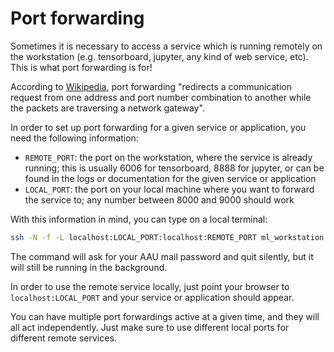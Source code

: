 # Port forwarding
Sometimes it is necessary to access a service which is running remotely on the workstation (e.g. tensorboard, jupyter, any kind of web service, etc).
This is what port forwarding is for!

According to [Wikipedia](https://en.wikipedia.org/wiki/Port_forwarding), port forwarding "redirects a communication request from one address and port number combination to another while the packets are traversing a network gateway".

In order to set up port forwarding for a given service or application, you need the following information:
- `REMOTE_PORT`: the port on the workstation, where the service is already running; this is usually 6006 for tensorboard, 8888 for jupyter, or can be found in the logs or documentation for the given service or application
- `LOCAL_PORT`: the port on your local machine where you want to forward the service to; any number between 8000 and 9000 should work

With this information in mind, you can type on a local terminal:
```sh
ssh -N -f -L localhost:LOCAL_PORT:localhost:REMOTE_PORT ml_workstation
```

The command will ask for your AAU mail password and quit silently, but it will still be running in the background.

In order to use the remote service locally, just point your browser to `localhost:LOCAL_PORT` and your service or application should appear.

You can have multiple port forwardings active at a given time, and they will all act independently. 
Just make sure to use different local ports for different remote services.
